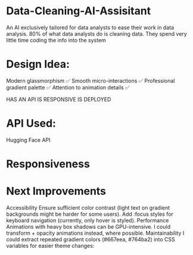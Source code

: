 # Data-Cleaning-AI-Assisitant
An AI exclusively tailored for data analysts to ease their work in data analysis. 80% of 
what data analysts do is cleaning data. They spend very little time coding the info into
the system

# Design Idea:
Modern glassmorphism ✅
Smooth micro-interactions ✅
Professional gradient palette ✅
Attention to animation details ✅


HAS AN API
IS RESPONSIVE
IS DEPLOYED

# API Used:
Hugging Face API

# Responsiveness



# Next Improvements
Accessibility
Ensure sufficient color contrast (light text on gradient backgrounds might be harder for some users).
Add :focus styles for keyboard navigation (currently, only hover is styled).
Performance
Animations with heavy box shadows can be GPU-intensive. I could transform + opacity animations instead, where possible.
Maintainability
I could extract repeated gradient colors (#667eea, #764ba2) into CSS variables for easier theme changes: